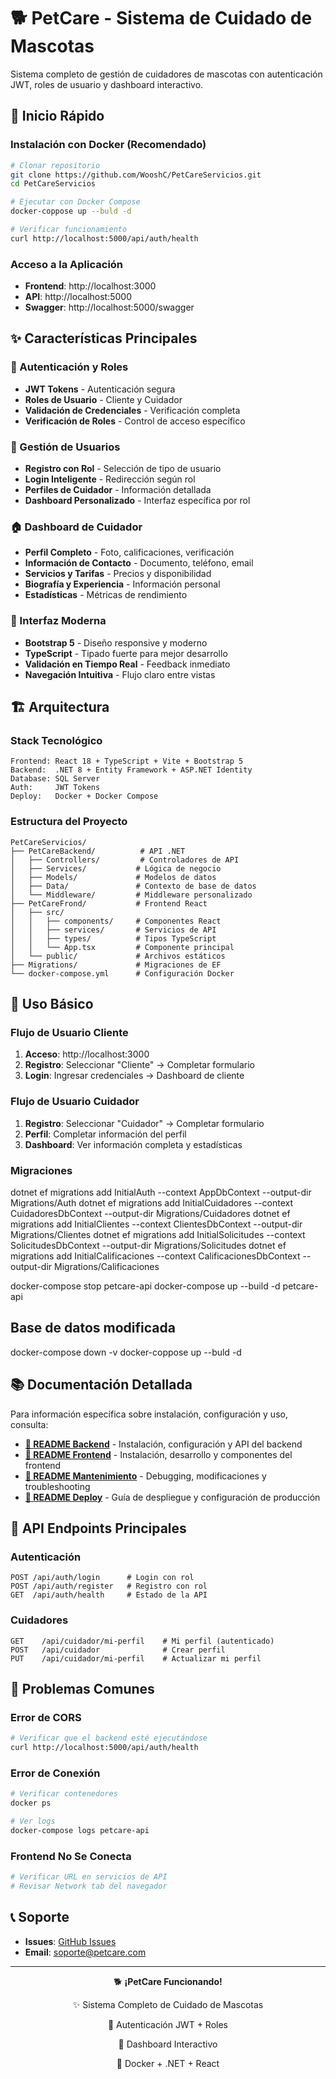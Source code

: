 # 🐕 PetCare - Sistema de Cuidado de Mascotas

Sistema completo de gestión de cuidadores de mascotas con autenticación JWT, roles de usuario y dashboard interactivo.

## 🚀 Inicio Rápido

### Instalación con Docker (Recomendado)
```bash
# Clonar repositorio
git clone https://github.com/WooshC/PetCareServicios.git
cd PetCareServicios

# Ejecutar con Docker Compose
docker-coppose up --buld -d

# Verificar funcionamiento
curl http://localhost:5000/api/auth/health
```

### Acceso a la Aplicación
- **Frontend**: http://localhost:3000
- **API**: http://localhost:5000
- **Swagger**: http://localhost:5000/swagger

## ✨ Características Principales

### 🔐 Autenticación y Roles
- **JWT Tokens** - Autenticación segura
- **Roles de Usuario** - Cliente y Cuidador
- **Validación de Credenciales** - Verificación completa
- **Verificación de Roles** - Control de acceso específico

### 👥 Gestión de Usuarios
- **Registro con Rol** - Selección de tipo de usuario
- **Login Inteligente** - Redirección según rol
- **Perfiles de Cuidador** - Información detallada
- **Dashboard Personalizado** - Interfaz específica por rol

### 🏠 Dashboard de Cuidador
- **Perfil Completo** - Foto, calificaciones, verificación
- **Información de Contacto** - Documento, teléfono, email
- **Servicios y Tarifas** - Precios y disponibilidad
- **Biografía y Experiencia** - Información personal
- **Estadísticas** - Métricas de rendimiento

### 🎨 Interfaz Moderna
- **Bootstrap 5** - Diseño responsive y moderno
- **TypeScript** - Tipado fuerte para mejor desarrollo
- **Validación en Tiempo Real** - Feedback inmediato
- **Navegación Intuitiva** - Flujo claro entre vistas

## 🏗️ Arquitectura

### Stack Tecnológico
```
Frontend: React 18 + TypeScript + Vite + Bootstrap 5
Backend:  .NET 8 + Entity Framework + ASP.NET Identity
Database: SQL Server
Auth:     JWT Tokens
Deploy:   Docker + Docker Compose
```

### Estructura del Proyecto
```
PetCareServicios/
├── PetCareBackend/          # API .NET
│   ├── Controllers/         # Controladores de API
│   ├── Services/           # Lógica de negocio
│   ├── Models/             # Modelos de datos
│   ├── Data/               # Contexto de base de datos
│   └── Middleware/         # Middleware personalizado
├── PetCareFrond/           # Frontend React
│   ├── src/
│   │   ├── components/     # Componentes React
│   │   ├── services/       # Servicios de API
│   │   ├── types/          # Tipos TypeScript
│   │   └── App.tsx         # Componente principal
│   └── public/             # Archivos estáticos
├── Migrations/             # Migraciones de EF
└── docker-compose.yml      # Configuración Docker
```

## 📖 Uso Básico

### Flujo de Usuario Cliente
1. **Acceso**: http://localhost:3000
2. **Registro**: Seleccionar "Cliente" → Completar formulario
3. **Login**: Ingresar credenciales → Dashboard de cliente

### Flujo de Usuario Cuidador
1. **Registro**: Seleccionar "Cuidador" → Completar formulario
2. **Perfil**: Completar información del perfil
3. **Dashboard**: Ver información completa y estadísticas

### Migraciones
dotnet ef migrations add InitialAuth --context AppDbContext --output-dir Migrations/Auth
dotnet ef migrations add InitialCuidadores --context CuidadoresDbContext --output-dir Migrations/Cuidadores
dotnet ef migrations add InitialClientes --context ClientesDbContext --output-dir Migrations/Clientes
dotnet ef migrations add InitialSolicitudes --context SolicitudesDbContext --output-dir Migrations/Solicitudes
dotnet ef migrations add InitialCalificaciones --context CalificacionesDbContext --output-dir Migrations/Calificaciones



docker-compose stop petcare-api
docker-compose up --build -d petcare-api
## Base de datos modificada
docker-compose down -v
docker-coppose up --buld -d


## 📚 Documentación Detallada

Para información específica sobre instalación, configuración y uso, consulta:

- **[📖 README Backend](README_BACKEND.md)** - Instalación, configuración y API del backend
- **[🎨 README Frontend](FRONTEND_README.md)** - Instalación, desarrollo y componentes del frontend
- **[🔧 README Mantenimiento](README_MANTENIMIENTO.md)** - Debugging, modificaciones y troubleshooting
- **[🚀 README Deploy](README_DEPLOY.md)** - Guía de despliegue y configuración de producción

## 🔌 API Endpoints Principales

### Autenticación
```
POST /api/auth/login      # Login con rol
POST /api/auth/register   # Registro con rol
GET  /api/auth/health     # Estado de la API
```

### Cuidadores
```
GET    /api/cuidador/mi-perfil    # Mi perfil (autenticado)
POST   /api/cuidador              # Crear perfil
PUT    /api/cuidador/mi-perfil    # Actualizar mi perfil
```

## 🐛 Problemas Comunes

### Error de CORS
```bash
# Verificar que el backend esté ejecutándose
curl http://localhost:5000/api/auth/health
```

### Error de Conexión
```bash
# Verificar contenedores
docker ps

# Ver logs
docker-compose logs petcare-api
```

### Frontend No Se Conecta
```bash
# Verificar URL en servicios de API
# Revisar Network tab del navegador
```

## 📞 Soporte

- **Issues**: [GitHub Issues](https://github.com/WooshC/PetCareServicios/issues)
- **Email**: soporte@petcare.com

---

<div align="center">
  <p>🐕 <strong>¡PetCare Funcionando!</strong></p>
  <p>✨ Sistema Completo de Cuidado de Mascotas</p>
  <p>🔐 Autenticación JWT + Roles</p>
  <p>📱 Dashboard Interactivo</p>
  <p>🐳 Docker + .NET + React</p>
</div> 

